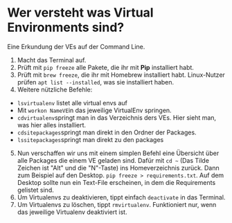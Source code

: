 # Wer versteht was Virtual Environments sind?

Eine Erkundung der VEs auf der Command Line.

1. Macht das Terminal auf.
2. Prüft mit ```pip freeze``` alle Pakete, die ihr mit **Pip** installiert habt.
3. Prüft mit ```brew freeze```, die ihr mit Homebrew installiert habt. Linux-Nutzer prüfen ```apt list --installed```, was sie installiert haben.
4. Weitere nützliche Befehle:
  - ```lsvirtualenv``` listet alle virtual envs auf
  - Mit ```workon NameVE```in das jeweilige VirtualEnv springen.
  - ```cdvirtualenv```springt man in das Verzeichnis ders VEs. Hier sieht man, was hier alles installiert.
  - ```cdsitepackages```springt man direkt in den Ordner der Packages.
  - ```lssitepackages```springt man direkt zu den packages
5. Nun verschaffen wir uns mit einem simplen Befehl eine Übersicht über alle Packages die einem VE geladen sind. Dafür mit ```cd ~``` (Das Tilde Zeichen ist "Alt" und die "N"-Taste) ins Homeverzeichnis zurück. Dann zum Beispiel auf den Desktop. ```pip freeze > requirements.txt```. Auf dem Desktop sollte nun ein Text-File erscheinen, in dem die Requirements gelistet sind.
6. Um Virtualenvs zu deaktivieren, tippt einfach ```deactivate``` in das Terminal.
7. Um Virtualenvs zu löschen, tippt ```rmvirtualenv```. Funktioniert nur, wenn das jeweilige Virtualenv deaktiviert ist.

